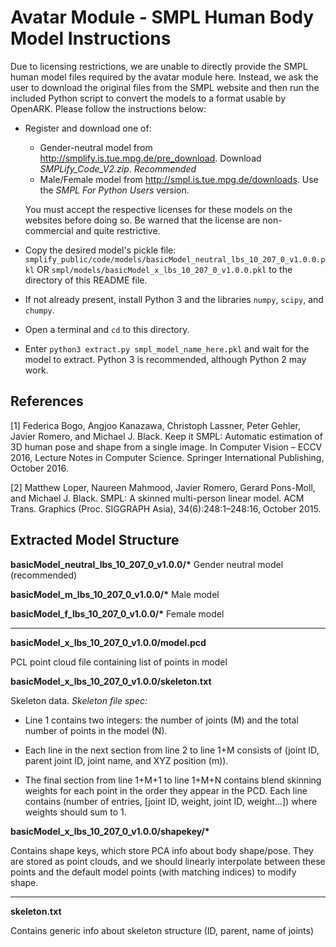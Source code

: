 # Avatar Module - SMPL Human Body Model Instructions
Due to licensing restrictions, we are unable to directly provide the SMPL human model files required by the avatar module here. Instead, we ask the user to download the original files from the SMPL website and then run the included Python script to convert the models to a format usable by OpenARK. Please follow the instructions below:

- Register and download one of:
    - Gender-neutral model from <http://smplify.is.tue.mpg.de/pre_download>. Download *SMPLify_Code_V2.zip*. *Recommended*
    - Male/Female model from <http://smpl.is.tue.mpg.de/downloads>. Use the *SMPL For Python Users* version.
    
    You must accept the respective licenses for these models on the websites before doing so. Be warned that the license are non-commercial and quite restrictive.
    
- Copy the desired model's pickle file: `smplify_public/code/models/basicModel_neutral_lbs_10_207_0_v1.0.0.pkl` OR `smpl/models/basicModel_x_lbs_10_207_0_v1.0.0.pkl` to the directory of this README file.

- If not already present, install Python 3 and the libraries `numpy`, `scipy`, and `chumpy`.

- Open a terminal and `cd` to this directory.

- Enter `python3 extract.py smpl_model_name_here.pkl` and wait for the model to extract. Python 3 is recommended, although Python 2 may work.

## References

[1] Federica Bogo, Angjoo Kanazawa, Christoph Lassner, Peter Gehler, Javier
Romero, and Michael J. Black. Keep it SMPL: Automatic estimation of 3D
human pose and shape from a single image. In Computer Vision – ECCV 2016, Lecture Notes in Computer Science. Springer International Publishing,
October 2016.

[2] Matthew Loper, Naureen Mahmood, Javier Romero, Gerard Pons-Moll, and
Michael J. Black. SMPL: A skinned multi-person linear model.
ACM Trans. Graphics (Proc. SIGGRAPH Asia), 34(6):248:1–248:16, October 2015.

## Extracted Model Structure

**basicModel_neutral_lbs_10_207_0_v1.0.0/\*** Gender neutral model (recommended)

**basicModel_m_lbs_10_207_0_v1.0.0/\*** Male model

**basicModel_f_lbs_10_207_0_v1.0.0/\*** Female model

-------

**basicModel_x_lbs_10_207_0_v1.0.0/model.pcd** 

PCL point cloud file containing list of points in model

**basicModel_x_lbs_10_207_0_v1.0.0/skeleton.txt**  

Skeleton data. *Skeleton file spec:*  

- Line 1 contains two integers: the number of joints (M) and the total number of points in the model (N).

- Each line in the next section from line 2 to line 1+M consists of (joint ID, parent joint ID, joint name, and XYZ position (m)).

- The final section from line 1+M+1 to line 1+M+N contains blend skinning weights for each point in the order they appear in the PCD. Each line contains (number of entries, [joint ID, weight, joint ID, weight...]) where weights should sum to 1.

**basicModel_x_lbs_10_207_0_v1.0.0/shapekey/\*** 

Contains shape keys, which store PCA info about body shape/pose.  They are stored as point clouds, and we should linearly interpolate between these points and the default model points (with matching indices) to modify shape.

------
**skeleton.txt** 

Contains generic info about skeleton structure (ID, parent, name of joints)
